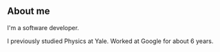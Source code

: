 ## About me

I'm a software developer.

I previously studied Physics at Yale. Worked at Google for about 6 years.
